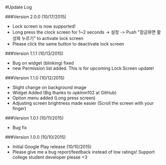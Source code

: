 #Update Log

###Version 2.0.0 (10/17/2015)
  - Lock screen is now supported!
  - Long press the clock screen for 1~2 seconds -> 설정 -> Push "잠금화면 활성화 누르기" to activate lock screen
  - Please click the same button to deactivate lock screen

###Version 1.1.1 (10/13/2015)
  - Bug on widget (blinking) fixed
  - new Permission list added. This is for upcoming Lock Screen update!

###Version 1.1.0 (10/12/2015)
  - Slight change on background image
  - Widget Added (Big thanks to opklnm102 at GitHub)
  - Option menu added (Long press screen)
  - Adjusting screen brightness made easier (Scroll the screen with your finger)

###Version 1.0.1 (10/11/2015)
  - Bug fix

###Version 1.0.0 (10/10/2015)
  - Initial Google Play release (10/10/2015)
  - Please give me a bug report/feedback instead of low ratings! Support college student developer please <3
